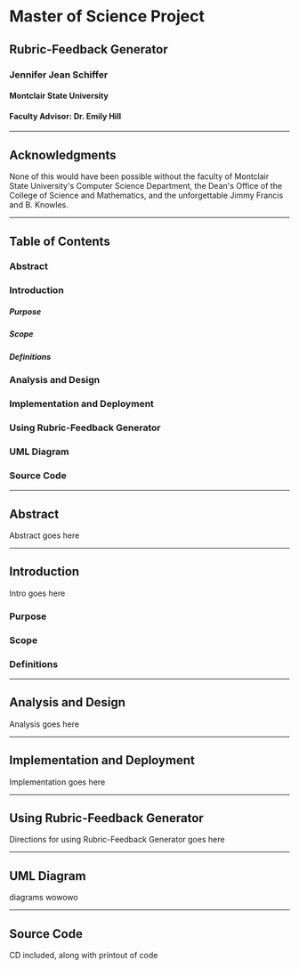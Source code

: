 # Master of Science Project
## Rubric-Feedback Generator

### Jennifer Jean Schiffer

#### Montclair State University
#### Faculty Advisor: Dr. Emily Hill

---

## Acknowledgments

None of this would have been possible without the faculty of Montclair State University's Computer Science Department, the Dean's Office of the College of Science and Mathematics, and the unforgettable Jimmy Francis and B. Knowles.

---

## Table of Contents

### Abstract

### Introduction
##### Purpose
##### Scope
##### Definitions

### Analysis and Design

### Implementation and Deployment

### Using Rubric-Feedback Generator

### UML Diagram

### Source Code

---

## Abstract

Abstract goes here

---

## Introduction

Intro goes here

### Purpose

### Scope

### Definitions

---

## Analysis and Design

Analysis goes here

---

## Implementation and Deployment

Implementation goes here

---

## Using Rubric-Feedback Generator

Directions for using Rubric-Feedback Generator goes here

---

## UML Diagram

diagrams wowowo

---

## Source Code

CD included, along with printout of code